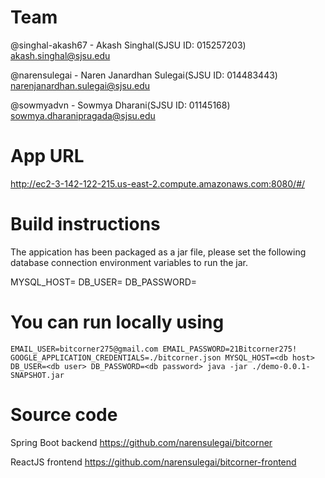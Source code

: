 # Team
@singhal-akash67 - Akash Singhal(SJSU ID: 015257203) akash.singhal@sjsu.edu

@narensulegai - Naren Janardhan Sulegai(SJSU ID: 014483443) narenjanardhan.sulegai@sjsu.edu

@sowmyadvn - Sowmya Dharani(SJSU ID: 01145168) sowmya.dharanipragada@sjsu.edu

# App URL

http://ec2-3-142-122-215.us-east-2.compute.amazonaws.com:8080/#/

# Build instructions

The appication has been packaged as a jar file, please set the following database connection environment variables to run the jar.

MYSQL_HOST=<db host> DB_USER=<db user> DB_PASSWORD=<db password>

  
# You can run locally using

```
EMAIL_USER=bitcorner275@gmail.com EMAIL_PASSWORD=21Bitcorner275! GOOGLE_APPLICATION_CREDENTIALS=./bitcorner.json MYSQL_HOST=<db host> DB_USER=<db user> DB_PASSWORD=<db password> java -jar ./demo-0.0.1-SNAPSHOT.jar
```

# Source code 
Spring Boot backend https://github.com/narensulegai/bitcorner

ReactJS frontend https://github.com/narensulegai/bitcorner-frontend
